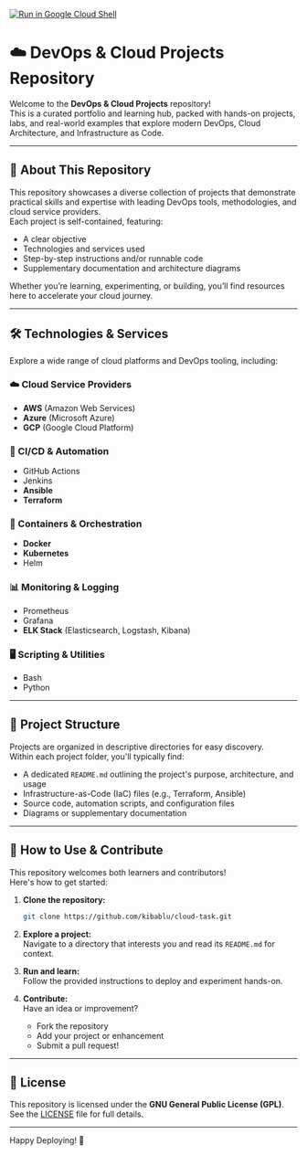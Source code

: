 [![Run in Google Cloud Shell](https://gstatic.com/cloud-devrel/cloudshell/images/cloudshell-button.svg)](https://shell.cloud.google.com/?cloudshell_git_repo=https://github.com/kibablu/cloud-task.git)

# ☁️ DevOps & Cloud Projects Repository

Welcome to the **DevOps & Cloud Projects** repository!  
This is a curated portfolio and learning hub, packed with hands-on projects, labs, and real-world examples that explore modern DevOps, Cloud Architecture, and Infrastructure as Code.

---

## 🚀 About This Repository

This repository showcases a diverse collection of projects that demonstrate practical skills and expertise with leading DevOps tools, methodologies, and cloud service providers.  
Each project is self-contained, featuring:

- A clear objective
- Technologies and services used
- Step-by-step instructions and/or runnable code
- Supplementary documentation and architecture diagrams

Whether you’re learning, experimenting, or building, you’ll find resources here to accelerate your cloud journey.

---

## 🛠️ Technologies & Services

Explore a wide range of cloud platforms and DevOps tooling, including:

### ☁️ Cloud Service Providers
- **AWS** (Amazon Web Services)
- **Azure** (Microsoft Azure)
- **GCP** (Google Cloud Platform)

### 🔄 CI/CD & Automation
- GitHub Actions
- Jenkins
- **Ansible**
- **Terraform**

### 🐳 Containers & Orchestration
- **Docker**
- **Kubernetes**
- Helm

### 📊 Monitoring & Logging
- Prometheus
- Grafana
- **ELK Stack** (Elasticsearch, Logstash, Kibana)

### 🖥️ Scripting & Utilities
- Bash
- Python

---

## 📂 Project Structure

Projects are organized in descriptive directories for easy discovery.  
Within each project folder, you'll typically find:

- A dedicated `README.md` outlining the project's purpose, architecture, and usage
- Infrastructure-as-Code (IaC) files (e.g., Terraform, Ansible)
- Source code, automation scripts, and configuration files
- Diagrams or supplementary documentation

---

## 🤝 How to Use & Contribute

This repository welcomes both learners and contributors!  
Here's how to get started:

1. **Clone the repository:**  
   ```sh
   git clone https://github.com/kibablu/cloud-task.git
   ```

2. **Explore a project:**  
   Navigate to a directory that interests you and read its `README.md` for context.

3. **Run and learn:**  
   Follow the provided instructions to deploy and experiment hands-on.

4. **Contribute:**  
   Have an idea or improvement?  
   - Fork the repository
   - Add your project or enhancement
   - Submit a pull request!

---

## 📄 License

This repository is licensed under the **GNU General Public License (GPL)**.  
See the [LICENSE](LICENSE) file for full details.

---

Happy Deploying! 🚀